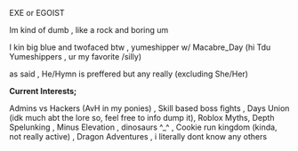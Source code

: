 <p>EXE or EGOIST</p>

<p>Im kind of dumb , like a rock and boring um</p>

<p>I kin big blue and twofaced btw ,  yumeshipper w/ Macabre_Day (hi Tdu Yumeshippers , ur my favorite /silly)</p>

<p>as said , He/Hymn is preffered but any really (excluding She/Her)</p>

<p><b>Current Interests;</b></p>
<p>Admins vs Hackers (AvH in my ponies) , Skill based boss fights , Days Union (idk much abt the lore so, feel free to info dump it), Roblox Myths, Depth Spelunking , Minus Elevation , dinosaurs ^_^ , Cookie run kingdom (kinda, not really active) , Dragon Adventures , i literally dont know any others</p>
